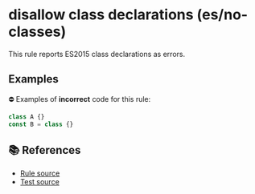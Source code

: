 # disallow class declarations (es/no-classes)

This rule reports ES2015 class declarations as errors.

## Examples

⛔ Examples of **incorrect** code for this rule:

```js
class A {}
const B = class {}
```

## 📚 References

- [Rule source](../../lib/rules/no-classes.js)
- [Test source](../../tests/lib/rules/no-classes.js)
